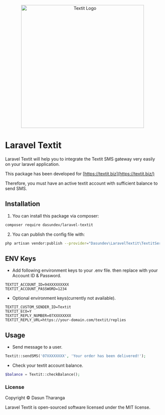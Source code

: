 <p align="center">
  <img src="https://user-images.githubusercontent.com/54996800/144489365-187dc640-26e5-4d12-9b2b-d19d73f28818.png" alt="Textit Logo" width="400px">
</p>

# Laravel Textit

Laravel Textit will help you to integrate the Textit SMS 
gateway very easily on your laravel application.

This package has been developed for [https://textit.biz](https://textit.biz/)

Therefore, you must have an active textit account with sufficient balance to send SMS.

## Installation

1. You can install this package via composer:
```bash
composer require dasundev/laravel-textit
```
2. You can publish the config file with:
```bash
php artisan vendor:publish --provider="Dasundev\LaravelTextit\TextitServiceProvider" --tag="config"
```
## ENV Keys

* Add following environment keys to your .env file. then replace with your Account ID & Password. 

```dotenv
TEXTIT_ACCOUNT_ID=94XXXXXXXXX
TEXTIT_ACCOUNT_PASSWORD=1234
```
* Optional environment keys(currently not available). 

```dotenv
TEXTIT_CUSTOM_SENDER_ID=Textit
TEXTIT_ECO=Y
TEXTIT_REPLY_NUMBER=07XXXXXXXX
TEXTIT_REPLY_URL=https://your-domain.com/textit/replies
```

## Usage

* Send message to a user.
```php
Textit::sendSMS('07XXXXXXXX', 'Your order has been delivered!');
```
* Check your textit account balance.
```php
$balance = Textit::checkBalance();
```
### License

Copyright © Dasun Tharanga

Laravel Textit is open-sourced software licensed under the MIT license.

